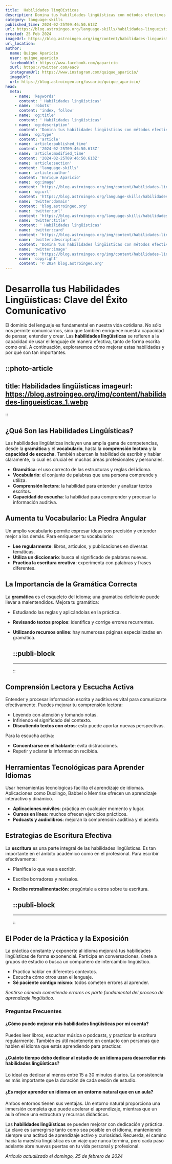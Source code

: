 ```yaml
---
title:  Habilidades lingüísticas
description: Domina tus habilidades lingüísticas con métodos efectivos. Aprende, mejora y comunica con confianza en cualquier idioma.
category: language-skills
published_time: 2024-02-25T09:46:50.613Z
url: https://blog.astroingeo.org/language-skills/habilidades-lingueisticas
created: 25 Feb 2024
imageUrl: https://blog.astroingeo.org/img/content/habilidades-lingueisticas_1.webp
url_location:
author:
  name: Quique Aparicio
  user: quique_aparicio
  facebookUrl: https://www.facebook.com/qaparicio
  xUrl: https://twitter.com/eac9
  instagramUrl: https://www.instagram.com/quique_aparicio/
  imageUrl: 
  url: https://blog.astroingeo.org/usuario/quique_aparicio/
head:
  meta:
    - name: 'keywords'
      content: ' Habilidades lingüísticas'
    - name: 'robots'
      content: 'index, follow'
    - name: 'og:title'
      content: ' Habilidades lingüísticas'
    - name: 'og:description'
      content: 'Domina tus habilidades lingüísticas con métodos efectivos. Aprende, mejora y comunica con confianza en cualquier idioma.'
    - name: 'og:type'
      content: 'article'
    - name: 'article:published_time'
      content: '2024-02-25T09:46:50.613Z'
    - name: 'article:modified_time'
      content: '2024-02-25T09:46:50.613Z'
    - name: 'article:section'
      content: 'language-skills'
    - name: 'article:author'
      content: 'Enrique Aparicio'
    - name: 'og:image'
      content: 'https://blog.astroingeo.org/img/content/habilidades-lingueisticas_1.webp'
    - name: 'og:url'
      content: 'https://blog.astroingeo.org/language-skills/habilidades-lingueisticas'
    - name: 'twitter:domain'
      content: 'blog.astroingeo.org'
    - name: 'twitter:url'
      content: 'https://blog.astroingeo.org/language-skills/habilidades-lingueisticas'
    - name: 'twitter:title'
      content: ' Habilidades lingüísticas'
    - name: 'twitter:card'
      content: 'https://blog.astroingeo.org/img/content/habilidades-lingueisticas_1.webp'
    - name: 'twitter:description'
      content: 'Domina tus habilidades lingüísticas con métodos efectivos. Aprende, mejora y comunica con confianza en cualquier idioma.'
    - name: 'twitter:image'
      content: 'https://blog.astroingeo.org/img/content/habilidades-lingueisticas_1.webp'
    - name: 'copyright'
      content: '© 2024 blog.astroingeo.org'
---
```

# Desarrolla tus Habilidades Lingüísticas: Clave del Éxito Comunicativo

El dominio del lenguaje es fundamental en nuestra vida cotidiana. No sólo nos permite comunicarnos, sino que también enriquece nuestra capacidad de pensar, entender y crear. Las **habilidades lingüísticas** se refieren a la capacidad de usar el lenguaje de manera efectiva, tanto de forma escrita como oral. A continuación, exploraremos cómo mejorar estas habilidades y por qué son tan importantes.


::photo-article
---
title:  Habilidades lingüísticas
imageurl: https://blog.astroingeo.org/img/content/habilidades-lingueisticas_1.webp
---
::


## ¿Qué Son las Habilidades Lingüísticas?

Las habilidades lingüísticas incluyen una amplia gama de competencias, desde la **gramática** y el **vocabulario**, hasta la **comprensión lectora** y la **capacidad de escucha**. También abarcan la habilidad de escribir y hablar claramente, lo cual es crucial en muchas áreas profesionales y personales.

- **Gramática**: el uso correcto de las estructuras y reglas del idioma.
- **Vocabulario**: el conjunto de palabras que una persona comprende y utiliza.
- **Comprensión lectora**: la habilidad para entender y analizar textos escritos.
- **Capacidad de escucha**: la habilidad para comprender y procesar la información auditiva.

## Aumenta tu Vocabulario: La Piedra Angular

Un amplio vocabulario permite expresar ideas con precisión y entender mejor a los demás. Para enriquecer tu vocabulario:

- **Lee regularmente**: libros, artículos, y publicaciones en diversas temáticas.
- **Utiliza un diccionario**: busca el significado de palabras nuevas.
- **Practica la escritura creativa**: experimenta con palabras y frases diferentes.

## La Importancia de la Gramática Correcta

La **gramática** es el esqueleto del idioma; una gramática deficiente puede llevar a malentendidos. Mejora tu gramática:

- Estudiando las reglas y aplicándolas en la práctica.
- **Revisando textos propios**: identifica y corrige errores recurrentes.
- **Utilizando recursos online**: hay numerosas páginas especializadas en gramática.


  ::publi-block
  ---
  ---
  ::
  
  
## Comprensión Lectora y Escucha Activa

Entender y procesar información escrita y auditiva es vital para comunicarte efectivamente. Puedes mejorar tu comprensión lectora:

- Leyendo con atención y tomando notas.
- Infiriendo el significado del contexto.
- **Discutiendo textos con otros**: esto puede aportar nuevas perspectivas.

Para la escucha activa:

- **Concentrarse en el hablante**: evita distracciones.
- Repetir y aclarar la información recibida.

## Herramientas Tecnológicas para Aprender Idiomas

Usar herramientas tecnológicas facilita el aprendizaje de idiomas. Aplicaciones como Duolingo, Babbel o Memrise ofrecen un aprendizaje interactivo y dinámico. 

- **Aplicaciones móviles**: práctica en cualquier momento y lugar.
- **Cursos en línea**: muchos ofrecen ejercicios prácticos.
- **Podcasts y audiolibros**: mejoran la comprensión auditiva y el acento.

## Estrategias de Escritura Efectiva

La **escritura** es una parte integral de las habilidades lingüísticas. Es tan importante en el ámbito académico como en el profesional. Para escribir efectivamente:

- Planifica lo que vas a escribir.
- Escribe borradores y revísalos.
- **Recibe retroalimentación**: pregúntale a otros sobre tu escritura.


  ::publi-block
  ---
  ---
  ::
  
  
## El Poder de la Práctica y la Exposición

La práctica constante y exponerte al idioma mejorará tus habilidades lingüísticas de forma exponencial. Participa en conversaciones, únete a grupos de estudio o busca un compañero de intercambio lingüístico.

- Practica hablar en diferentes contextos.
- Escucha cómo otros usan el lenguaje.
- **Sé paciente contigo mismo**: todos cometen errores al aprender.

*Sentirse cómodo cometiendo errores es parte fundamental del proceso de aprendizaje lingüístico.*

### Preguntas Frecuentes

#### ¿Cómo puedo mejorar mis habilidades lingüísticas por mi cuenta?

Puedes leer libros, escuchar música o podcasts, y practicar la escritura regularmente. También es útil mantenerte en contacto con personas que hablen el idioma que estás aprendiendo para practicar.

#### ¿Cuánto tiempo debo dedicar al estudio de un idioma para desarrollar mis habilidades lingüísticas?

Lo ideal es dedicar al menos entre 15 a 30 minutos diarios. La consistencia es más importante que la duración de cada sesión de estudio.

#### ¿Es mejor aprender un idioma en un entorno natural que en un aula?

Ambos entornos tienen sus ventajas. Un entorno natural proporciona una inmersión completa que puede acelerar el aprendizaje, mientras que un aula ofrece una estructura y recursos didácticos.

Las **habilidades lingüísticas** se pueden mejorar con dedicación y práctica. La clave es sumergirse tanto como sea posible en el idioma, manteniendo siempre una actitud de aprendizaje activo y curiosidad. Recuerda, el camino hacia la maestría lingüística es un viaje que nunca termina, pero cada paso adelante abre nuevas puertas en tu vida personal y profesional.

_Artículo actualizado el domingo, 25 de febrero de 2024_